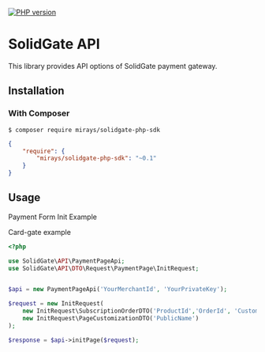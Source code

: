 [![PHP version](https://badge.fury.io/ph/mirays%2Fsolidgate-php-sdk.svg)](https://badge.fury.io/ph/mirays%2Fsolidgate-php-sdk.svg)

# SolidGate API


This library provides API options of SolidGate payment gateway.

## Installation

### With Composer

```
$ composer require mirays/solidgate-php-sdk
```

```json
{
    "require": {
        "mirays/solidgate-php-sdk": "~0.1"
    }
}
```

## Usage

Payment Form Init Example

Card-gate example

```php
<?php

use SolidGate\API\PaymentPageApi;
use SolidGate\API\DTO\Request\PaymentPage\InitRequest;


$api = new PaymentPageApi('YourMerchantId', 'YourPrivateKey');

$request = new InitRequest(
    new InitRequest\SubscriptionOrderDTO('ProductId','OrderId', 'CustomerId', 'OrderDescription'),
    new InitRequest\PageCustomizationDTO('PublicName')
);

$response = $api->initPage($request);
```